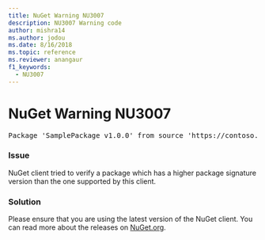 ```yaml
---
title: NuGet Warning NU3007
description: NU3007 Warning code
author: mishra14
ms.author: jodou
ms.date: 8/16/2018
ms.topic: reference
ms.reviewer: anangaur
f1_keywords: 
  - NU3007
---
```


# NuGet Warning NU3007

<pre>Package 'SamplePackage v1.0.0' from source 'https://contoso.com/index.json': The package signature format version is not supported. Updating your client may solve this problem.</pre>

### Issue

NuGet client tried to verify a package which has a higher package signature version than the one supported by this client.


### Solution

Please ensure that you are using the latest version of the NuGet client. You can read more about the releases on [NuGet.org](https://www.nuget.org/downloads).


